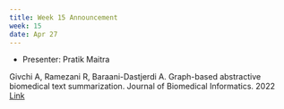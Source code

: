```yaml
---
title: Week 15 Announcement
week: 15
date: Apr 27
---
```


- Presenter: Pratik Maitra

Givchi A, Ramezani R, Baraani-Dastjerdi A. Graph-based abstractive biomedical text summarization. Journal of Biomedical Informatics. 2022 
[Link](https://www-sciencedirect-com.proxy.lib.uiowa.edu/science/article/pii/S1532046422001150)
